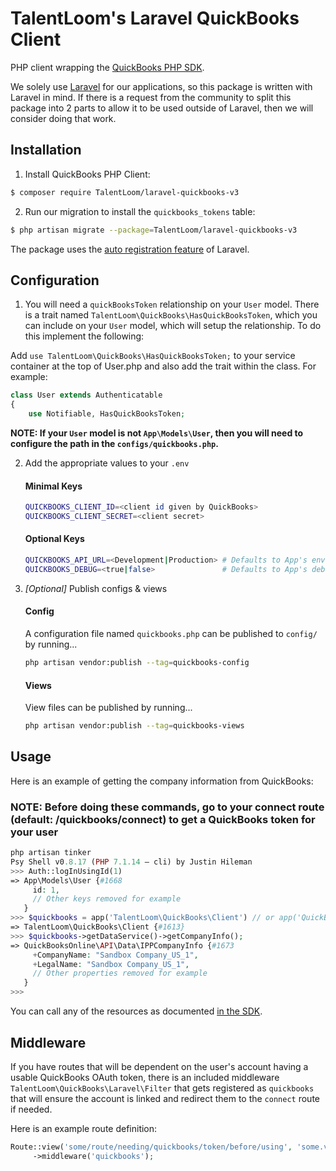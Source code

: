 # TalentLoom's Laravel QuickBooks Client

PHP client wrapping the [QuickBooks PHP SDK](https://github.com/intuit/QuickBooks-V3-PHP-SDK).

We solely use [Laravel](https://www.laravel.com) for our applications, so this package is written with Laravel in mind. If there is a request from the community to split this package into 2 parts to allow it to be used outside of Laravel, then we will consider doing that work.

## Installation

1. Install QuickBooks PHP Client:

```bash
$ composer require TalentLoom/laravel-quickbooks-v3
```

2. Run our migration to install the `quickbooks_tokens` table:

```bash
$ php artisan migrate --package=TalentLoom/laravel-quickbooks-v3
```

The package uses the [auto registration feature](https://laravel.com/docs/packages#package-discovery) of Laravel.

## Configuration

1. You will need a ```quickBooksToken``` relationship on your ```User``` model.  There is a trait named ```TalentLoom\QuickBooks\HasQuickBooksToken```, which you can include on your ```User``` model, which will setup the relationship. To do this implement the following:

Add ```use TalentLoom\QuickBooks\HasQuickBooksToken;``` to your service container at the top of User.php
and also add the trait within the class. For example:

```php
class User extends Authenticatable
{
    use Notifiable, HasQuickBooksToken;
```

**NOTE: If your ```User``` model is not ```App\Models\User```, then you will need to configure the path in the ```configs/quickbooks.php```.**

2. Add the appropriate values to your ```.env```

    #### Minimal Keys
    ```bash
    QUICKBOOKS_CLIENT_ID=<client id given by QuickBooks>
    QUICKBOOKS_CLIENT_SECRET=<client secret>
    ```

    #### Optional Keys
    ```bash
    QUICKBOOKS_API_URL=<Development|Production> # Defaults to App's env value
    QUICKBOOKS_DEBUG=<true|false>               # Defaults to App's debug value
    ```

3. _[Optional]_ Publish configs & views

    #### Config
    A configuration file named ```quickbooks.php``` can be published to ```config/``` by running...

    ```bash
    php artisan vendor:publish --tag=quickbooks-config
    ```

    #### Views
    View files can be published by running...

    ```bash
    php artisan vendor:publish --tag=quickbooks-views
    ```

## Usage

Here is an example of getting the company information from QuickBooks:

### NOTE: Before doing these commands, go to your connect route (default: /quickbooks/connect) to get a QuickBooks token for your user

```php
php artisan tinker
Psy Shell v0.8.17 (PHP 7.1.14 — cli) by Justin Hileman
>>> Auth::logInUsingId(1)
=> App\Models\User {#1668
     id: 1,
     // Other keys removed for example
   }
>>> $quickbooks = app('TalentLoom\QuickBooks\Client') // or app('QuickBooks')
=> TalentLoom\QuickBooks\Client {#1613}
>>> $quickbooks->getDataService()->getCompanyInfo();
=> QuickBooksOnline\API\Data\IPPCompanyInfo {#1673
     +CompanyName: "Sandbox Company_US_1",
     +LegalName: "Sandbox Company_US_1",
     // Other properties removed for example
   }
>>>
```

You can call any of the resources as documented [in the SDK](https://intuit.github.io/QuickBooks-V3-PHP-SDK/quickstart.html).

## Middleware

If you have routes that will be dependent on the user's account having a usable QuickBooks OAuth token, there is an included middleware ```TalentLoom\QuickBooks\Laravel\Filter``` that gets registered as ```quickbooks``` that will ensure the account is linked and redirect them to the `connect` route if needed.

Here is an example route definition:

```php
Route::view('some/route/needing/quickbooks/token/before/using', 'some.view')
     ->middleware('quickbooks');
```
